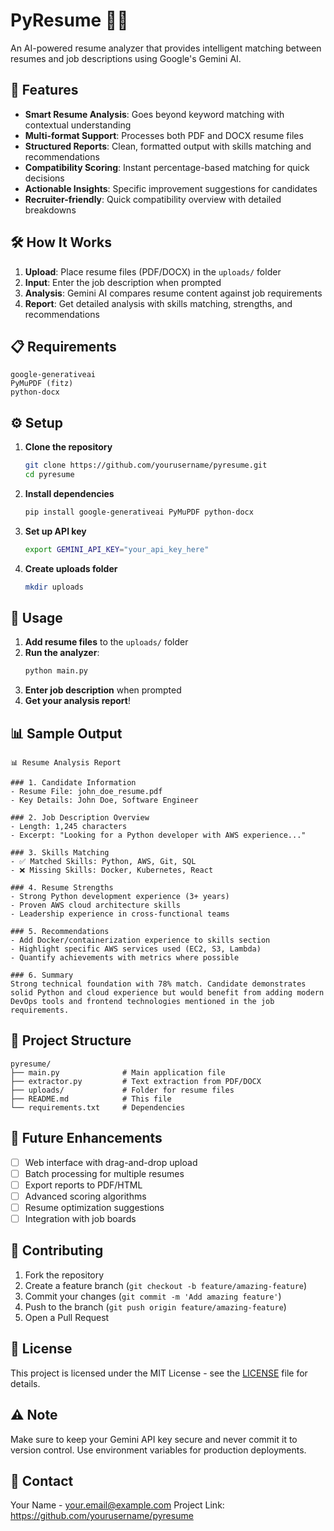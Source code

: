 # PyResume 📄🤖

An AI-powered resume analyzer that provides intelligent matching between resumes and job descriptions using Google's Gemini AI.

## 🚀 Features

- **Smart Resume Analysis**: Goes beyond keyword matching with contextual understanding
- **Multi-format Support**: Processes both PDF and DOCX resume files
- **Structured Reports**: Clean, formatted output with skills matching and recommendations
- **Compatibility Scoring**: Instant percentage-based matching for quick decisions
- **Actionable Insights**: Specific improvement suggestions for candidates
- **Recruiter-friendly**: Quick compatibility overview with detailed breakdowns

## 🛠️ How It Works

1. **Upload**: Place resume files (PDF/DOCX) in the `uploads/` folder
2. **Input**: Enter the job description when prompted
3. **Analysis**: Gemini AI compares resume content against job requirements
4. **Report**: Get detailed analysis with skills matching, strengths, and recommendations

## 📋 Requirements

```
google-generativeai
PyMuPDF (fitz)
python-docx
```

## ⚙️ Setup

1. **Clone the repository**
   ```bash
   git clone https://github.com/yourusername/pyresume.git
   cd pyresume
   ```

2. **Install dependencies**
   ```bash
   pip install google-generativeai PyMuPDF python-docx
   ```

3. **Set up API key**
   ```bash
   export GEMINI_API_KEY="your_api_key_here"
   ```

4. **Create uploads folder**
   ```bash
   mkdir uploads
   ```

## 🚀 Usage

1. **Add resume files** to the `uploads/` folder
2. **Run the analyzer**:
   ```bash
   python main.py
   ```
3. **Enter job description** when prompted
4. **Get your analysis report**!

## 📊 Sample Output

```
📊 Resume Analysis Report

### 1. Candidate Information
- Resume File: john_doe_resume.pdf
- Key Details: John Doe, Software Engineer

### 2. Job Description Overview
- Length: 1,245 characters
- Excerpt: "Looking for a Python developer with AWS experience..."

### 3. Skills Matching
- ✅ Matched Skills: Python, AWS, Git, SQL
- ❌ Missing Skills: Docker, Kubernetes, React

### 4. Resume Strengths
- Strong Python development experience (3+ years)
- Proven AWS cloud architecture skills
- Leadership experience in cross-functional teams

### 5. Recommendations
- Add Docker/containerization experience to skills section
- Highlight specific AWS services used (EC2, S3, Lambda)
- Quantify achievements with metrics where possible

### 6. Summary
Strong technical foundation with 78% match. Candidate demonstrates solid Python and cloud experience but would benefit from adding modern DevOps tools and frontend technologies mentioned in the job requirements.
```

## 🔧 Project Structure

```
pyresume/
├── main.py              # Main application file
├── extractor.py         # Text extraction from PDF/DOCX
├── uploads/             # Folder for resume files
├── README.md            # This file
└── requirements.txt     # Dependencies
```

## 🎯 Future Enhancements

- [ ] Web interface with drag-and-drop upload
- [ ] Batch processing for multiple resumes
- [ ] Export reports to PDF/HTML
- [ ] Advanced scoring algorithms
- [ ] Resume optimization suggestions
- [ ] Integration with job boards

## 🤝 Contributing

1. Fork the repository
2. Create a feature branch (`git checkout -b feature/amazing-feature`)
3. Commit your changes (`git commit -m 'Add amazing feature'`)
4. Push to the branch (`git push origin feature/amazing-feature`)
5. Open a Pull Request

## 📝 License

This project is licensed under the MIT License - see the [LICENSE](LICENSE) file for details.

## ⚠️ Note

Make sure to keep your Gemini API key secure and never commit it to version control. Use environment variables for production deployments.

## 📧 Contact

Your Name - your.email@example.com
Project Link: https://github.com/yourusername/pyresume

